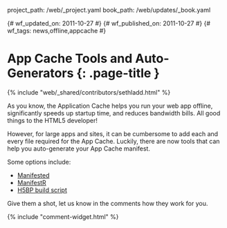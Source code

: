project_path: /web/_project.yaml
book_path: /web/updates/_book.yaml

{# wf_updated_on: 2011-10-27 #}
{# wf_published_on: 2011-10-27 #}
{# wf_tags: news,offline,appcache #}

# App Cache Tools and Auto-Generators {: .page-title }

{% include "web/_shared/contributors/sethladd.html" %}


As you know, the Application Cache helps you run your web app offline, significantly speeds up startup time, and reduces bandwidth bills.  All good things to the HTML5 developer!

However, for large apps and sites, it can be cumbersome to add each and every file required for the App Cache.  Luckily, there are now tools that can help you auto-generate your App Cache manifest.

Some options include:

* [Manifested](http://dregsoft.com/blog/?p=79)
* [ManifestR](http://westciv.com/tools/manifestR/)
* [H5BP build script](https://github.com/jamesgpearce/confess)

Give them a shot, let us know in the comments how they work for you.


{% include "comment-widget.html" %}
